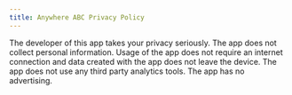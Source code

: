 ```yaml
---
title: Anywhere ABC Privacy Policy
---
```


The developer of this app takes your privacy seriously. The app does not collect personal information. Usage of the app does not require an internet connection and data created with the app does not leave the device. The app does not use any third party analytics tools. The app has no advertising.
